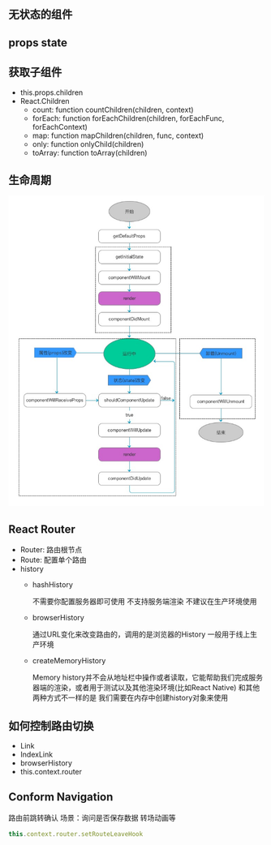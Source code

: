 ## 无状态的组件

## props state

## 获取子组件

- this.props.children
- React.Children
  + count: function countChildren(children, context)
  + forEach: function forEachChildren(children, forEachFunc, forEachContext)
  + map: function mapChildren(children, func, context)
  + only: function onlyChild(children)
  + toArray: function toArray(children)

## 生命周期

![profile](resource/life-cycle.jpg)

## React Router

- Router:  路由根节点
- Route:   配置单个路由
- history
  + hashHistory    

    不需要你配置服务器即可使用
    不支持服务端渲染
    不建议在生产环境使用

  + browserHistory

    通过URL变化来改变路由的，调用的是浏览器的History
    一般用于线上生产环境

  + createMemoryHistory

    Memory history并不会从地址栏中操作或者读取，它能帮助我们完成服务器端的渲染，或者用于测试以及其他渲染环境(比如React Native)
    和其他两种方式不一样的是 我们需要在内存中创建history对象来使用

## 如何控制路由切换

- Link
- IndexLink
- browserHistory
- this.context.router

## Conform Navigation

路由前跳转确认 场景：询问是否保存数据 转场动画等

```javascript
this.context.router.setRouteLeaveHook
```
